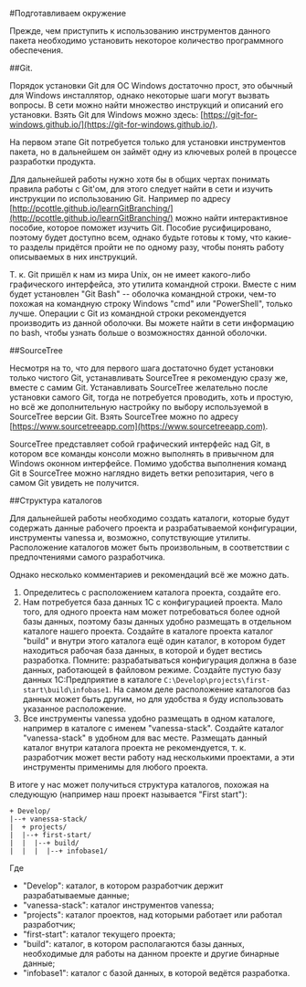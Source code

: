 ﻿#Подготавливаем окружение

Прежде, чем приступить к использованию инструментов данного пакета необходимо установить
некоторое количество программного обеспечения.

##Git.

Порядок установки Git для ОС Windows достаточно прост, это обычный для Windows
инсталлятор, однако некоторые шаги могут вызвать вопросы. В сети можно найти
множество инструкций и описаний его установки. Взять Git для Windows можно здесь:
[https://git-for-windows.github.io/](https://git-for-windows.github.io/). 

На первом этапе Git потребуется только для установки инструментов пакета, но в дальнейшем
он займёт одну из ключевых ролей в процессе разработки продукта.

Для дальнейшей работы нужно хотя бы в общих чертах понимать правила работы с Git'ом, для
этого следует найти в сети и изучить инструкции по использованию Git. Например по адресу
[http://pcottle.github.io/learnGitBranching/](http://pcottle.github.io/learnGitBranching/)
можно найти интерактивное пособие, которое поможет изучить Git. Пособие русифицировано,
поэтому будет доступно всем, однако будьте готовы к тому, что какие-то разделы придётся
пройти не по одному разу, чтобы понять работу описываемых в них инструкций.

Т. к. Git пришёл к нам из мира Unix, он не имеет какого-либо графического интерфейса,
это утилита командной строки. Вместе с ним будет установлен "Git Bash" -- оболочка
командной строки, чем-то похожая на командную строку Windows "cmd" или "PowerShell", 
только лучше. Операции с Git из командной строки рекомендуется производить из данной
оболочки. Вы можете найти в сети информацию по bash, чтобы узнать больше о возможностях
данной оболочки.

##SourceTree

Несмотря на то, что для первого шага достаточно будет установки только чистого Git,
устанавливать SourceTree я рекомендую сразу же, вместе с самим Git. Устанавливать
SourceTree желательно после установки самого Git, тогда не потребуется проводить,
хоть и простую, но всё же дополнительную настройку по выбору используемой в SourceTree
версии Git. Взять SourceTree можно по адресу
[https://www.sourcetreeapp.com](https://www.sourcetreeapp.com). 

SourceTree представляет собой графический интерфейс над Git, в котором все команды
консоли можно выполнять в привычном для Windows оконном интерфейсе. Помимо удобства
выполнения команд Git в SourceTree можно наглядно видеть ветки репозитария, чего в
самом Git увидеть не получится. 

##Структура каталогов

Для дальнейшей работы необходимо создать каталоги, которые будут содержать данные
рабочего проекта и разрабатываемой конфигурации, инструменты vanessa и, возможно,
сопутствующие утилиты. Расположение каталогов может быть произвольным, в соответствии
с предпочтениями самого разработчика.

Однако несколько комментариев и рекомендаций всё же можно дать.
1. Определитесь с расположением каталога проекта, создайте его.
2. Нам потребуется база данных 1С с конфигурацией проекта.
Мало того, для одного проекта нам может потребоваться более одной базы данных,
поэтому базы данных удобно размещать в отдельном каталоге нашего проекта. Создайте
в каталоге проекта каталог "build" и внутри этого каталога ещё один каталог, в
котором будет находиться рабочая база данных, в которой и будет вестись разработка.
Помните: разрабатываться конфигурация должна в базе данных, работающей в файловом
режиме. Создайте пустую базу данных 1С:Предприятие в каталоге
`C:\Develop\projects\first-start\build\infobase1`. На самом деле расположение каталогов
баз данных может быть другим, но для удобства я буду использовать указанное расположение.
3. Все инструменты vanessa удобно размещать в одном каталоге, например в каталоге
с именем "vanessa-stack". Создайте каталог "vanessa-stack" в удобном для вас месте.
Размещать данный каталог внутри каталога проекта не рекомендуется, т. к. разработчик
может вести работу над несколькими проектами, а эти инструменты применимы для любого
проекта.

В итоге у нас может получиться структура каталогов, похожая на следующую (например
наш проект называется "First start"):

    + Develop/
    |--+ vanessa-stack/
    |  + projects/
    |  |--+ first-start/
    |  |  |--+ build/
    |  |  |  |--+ infobase1/

Где
* "Develop": каталог, в котором разработчик держит разрабатываемые данные;
* "vanessa-stack": каталог инструментов vanessa;
* "projects": каталог проектов, над которыми работает или работал разработчик;
* "first-start": каталог текущего проекта;
* "build": каталог, в котором располагаются базы данных, необходимые для работы на данном
проекте и другие бинарные данные;
* "infobase1": каталог с базой данных, в которой ведётся разработка.
